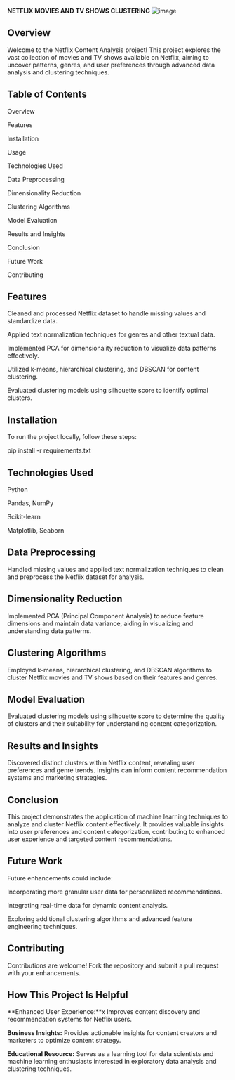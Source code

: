 **NETFLIX MOVIES AND TV SHOWS CLUSTERING**
![image](https://github.com/mintijha/NETFLIX-MOVIES-AND-TV-SHOWS-CLUSTERING/assets/123978172/49311a8e-6c3c-41e6-bdaa-3a568b034c01)

## Overview
Welcome to the Netflix Content Analysis project! This project explores the vast collection of movies and TV shows available on Netflix, aiming to uncover patterns, genres, and user preferences through advanced data analysis and clustering techniques.

## Table of Contents
Overview

Features

Installation

Usage

Technologies Used

Data Preprocessing

Dimensionality Reduction

Clustering Algorithms

Model Evaluation

Results and Insights

Conclusion

Future Work

Contributing

## Features

Cleaned and processed Netflix dataset to handle missing values and standardize data.

Applied text normalization techniques for genres and other textual data.

Implemented PCA for dimensionality reduction to visualize data patterns effectively.

Utilized k-means, hierarchical clustering, and DBSCAN for content clustering.

Evaluated clustering models using silhouette score to identify optimal clusters.

##  Installation

To run the project locally, follow these steps:

pip install -r requirements.txt

## Technologies Used

Python

Pandas, NumPy

Scikit-learn

Matplotlib, Seaborn

## Data Preprocessing

Handled missing values and applied text normalization techniques to clean and preprocess the Netflix dataset for analysis.

## Dimensionality Reduction

Implemented PCA (Principal Component Analysis) to reduce feature dimensions and maintain data variance, aiding in visualizing and understanding data patterns.

## Clustering Algorithms

Employed k-means, hierarchical clustering, and DBSCAN algorithms to cluster Netflix movies and TV shows based on their features and genres.

## Model Evaluation

Evaluated clustering models using silhouette score to determine the quality of clusters and their suitability for understanding content categorization.

## Results and Insights

Discovered distinct clusters within Netflix content, revealing user preferences and genre trends. Insights can inform content recommendation systems and marketing strategies.

## Conclusion

This project demonstrates the application of machine learning techniques to analyze and cluster Netflix content effectively. It provides valuable insights into user preferences and content categorization, contributing to enhanced user experience and targeted content recommendations.

## Future Work

Future enhancements could include:

Incorporating more granular user data for personalized recommendations.

Integrating real-time data for dynamic content analysis.

Exploring additional clustering algorithms and advanced feature engineering techniques.

## Contributing

Contributions are welcome! Fork the repository and submit a pull request with your enhancements.

## How This Project Is Helpful

**Enhanced User Experience:**x Improves content discovery and recommendation systems for Netflix users.

**Business Insights:** Provides actionable insights for content creators and marketers to optimize content strategy.

**Educational Resource:**  Serves as a learning tool for data scientists and machine learning enthusiasts interested in exploratory data analysis and clustering techniques.
